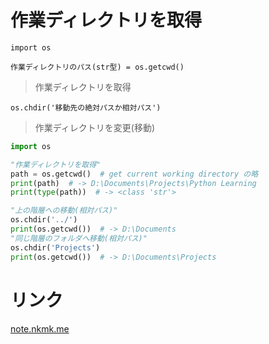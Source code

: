 # 作業ディレクトリを取得

`import os`

`作業ディレクトリのパス(str型) = os.getcwd()`
> 作業ディレクトリを取得

`os.chdir('移動先の絶対パスか相対パス')`
> 作業ディレクトリを変更(移動)

```python
import os

"作業ディレクトリを取得"
path = os.getcwd()  # get current working directory の略
print(path)  # -> D:\Documents\Projects\Python Learning
print(type(path))  # -> <class 'str'>

"上の階層への移動(相対パス)"
os.chdir('../')
print(os.getcwd())  # -> D:\Documents
"同じ階層のフォルダへ移動(相対パス)"
os.chdir('Projects')
print(os.getcwd())  # -> D:\Documents\Projects
```

# リンク

[note.nkmk.me](https://note.nkmk.me/python-os-getcwd-chdir/)
